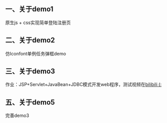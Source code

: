## 一、关于demo1
原生js + css实现简单登陆注册页


## 二、关于demo2
仿Iconfont单例任务弹框demo


## 三、关于demo3
作业：JSP+Servlet+JavaBean+JDBC模式开发web程序，测试视频在[bilibili (:][1]

[1]: https://www.bilibili.com/video/BV1ef4y1S7Lj


## 五、关于demo5
完善demo3

